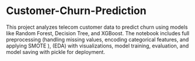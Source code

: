 # Customer-Churn-Prediction
This project analyzes telecom customer data to predict churn using models like Random Forest, Decision Tree, and XGBoost. The notebook includes full preprocessing (handling missing values, encoding categorical features, and applying SMOTE ), (EDA) with visualizations, model training, evaluation, and model saving with pickle for deployment.
